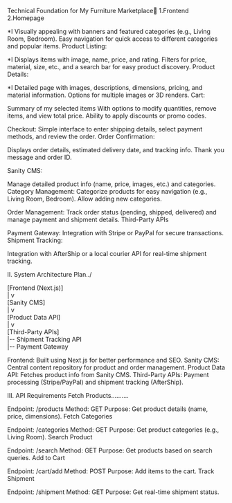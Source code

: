 
Technical Foundation for  My Furniture Marketplace🔅
1.Frontend
2.Homepage

*I Visually appealing with banners and featured categories (e.g., Living Room, Bedroom).
Easy navigation for quick access to different categories and popular items.
Product Listing:

*I Displays items with image, name, price, and rating.
Filters for price, material, size, etc., and a search bar for easy product discovery.
Product Details:

*I Detailed page with images, descriptions, dimensions, pricing, and material information.
Options for multiple images or 3D renders.
Cart:

Summary of my selected items
With options to modify quantities, remove items, and view total price.
Ability to apply discounts or promo codes.

Checkout:
Simple interface to enter shipping details, select payment methods, and review the order.
Order Confirmation:

Displays order details, estimated delivery date, and tracking info.
Thank you message and order ID.

Sanity CMS:

Manage detailed product info (name, price, images, etc.) and categories.
Category Management:
  Categorize products for easy navigation (e.g., Living Room, Bedroom).
  Allow adding new categories.
  
Order Management:
Track order status (pending, shipped, delivered) and manage payment and shipment details.
Third-Party APIs

Payment Gateway:
Integration with Stripe or PayPal for secure transactions.
Shipment Tracking:

Integration with AfterShip or a local courier API for real-time shipment tracking.

II. System Architecture Plan../

[Frontend (Next.js)]  
     |
     v  
[Sanity CMS]  
     |
     v  
[Product Data API]  
     |
     v  
[Third-Party APIs]  
    |-- Shipment Tracking API  
    |-- Payment Gateway  
    
Frontend: Built using Next.js for better performance and SEO.
Sanity CMS: Central content repository for product and order management.
Product Data API: Fetches product info from Sanity CMS.
Third-Party APIs: Payment processing (Stripe/PayPal) and shipment tracking (AfterShip).

III. API Requirements
Fetch Products..........

Endpoint: /products
Method: GET
Purpose: Get product details (name, price, dimensions).
Fetch Categories

Endpoint: /categories
Method: GET
Purpose: Get product categories (e.g., Living Room).
Search Product

Endpoint: /search
Method: GET
Purpose: Get products based on search queries.
Add to Cart

Endpoint: /cart/add
Method: POST
Purpose: Add items to the cart.
Track Shipment

Endpoint: /shipment
Method: GET
Purpose: Get real-time shipment status.
